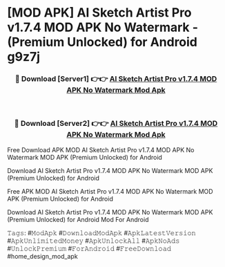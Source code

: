 # [MOD APK] AI Sketch Artist Pro v1.7.4 MOD APK No Watermark - (Premium Unlocked) for Android g9z7j



<div align="center">
<h3>🔴 Download [Server1] 👉👉 <a href="https://momento.my/?title=AI_Sketch_Artist_Pro_v1.7.4_MOD_APK_No_Watermark">AI Sketch Artist Pro v1.7.4 MOD APK No Watermark Mod Apk</a></h3><br>

<h3>🔴 Download [Server2] 👉👉 <a href="https://momento.my/?title=AI_Sketch_Artist_Pro_v1.7.4_MOD_APK_No_Watermark">AI Sketch Artist Pro v1.7.4 MOD APK No Watermark Mod Apk</a></h3>
</div>



Free Download APK MOD AI Sketch Artist Pro v1.7.4 MOD APK No Watermark MOD APK (Premium Unlocked) for Android

Download AI Sketch Artist Pro v1.7.4 MOD APK No Watermark MOD APK (Premium Unlocked) for Android

Free APK MOD AI Sketch Artist Pro v1.7.4 MOD APK No Watermark MOD APK (Premium Unlocked) for Android

Download AI Sketch Artist Pro v1.7.4 MOD APK No Watermark MOD APK (Premium Unlocked) for Android Mod For Android

𝚃𝚊𝚐𝚜: #𝙼𝚘𝚍𝙰𝚙𝚔 #𝙳𝚘𝚠𝚗𝚕𝚘𝚊𝚍𝙼𝚘𝚍𝙰𝚙𝚔 #𝙰𝚙𝚔𝙻𝚊𝚝𝚎𝚜𝚝𝚅𝚎𝚛𝚜𝚒𝚘𝚗 #𝙰𝚙𝚔𝚄𝚗𝚕𝚒𝚖𝚒𝚝𝚎𝚍𝙼𝚘𝚗𝚎𝚢 #𝙰𝚙𝚔𝚄𝚗𝚕𝚘𝚌𝚔𝙰𝚕𝚕 #𝙰𝚙𝚔𝙽𝚘𝙰𝚍𝚜 #𝚄𝚗𝚕𝚘𝚌𝚔𝙿𝚛𝚎𝚖𝚒𝚞𝚖 #𝙵𝚘𝚛𝙰𝚗𝚍𝚛𝚘𝚒𝚍 #𝙵𝚛𝚎𝚎𝙳𝚘𝚠𝚗𝚕𝚘𝚊𝚍 #home_design_mod_apk
